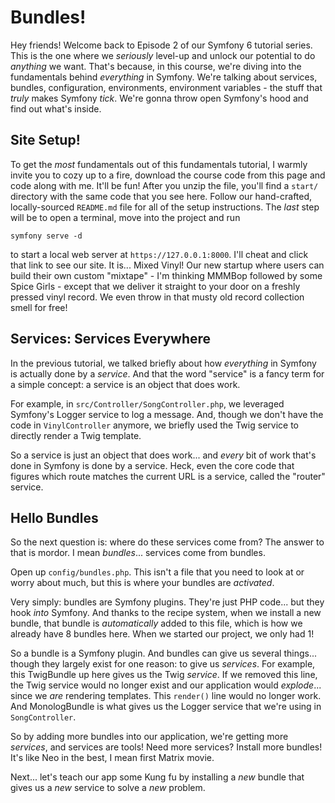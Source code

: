 # Bundles!

Hey friends! Welcome back to Episode 2 of our Symfony 6 tutorial series. This is
the one where we *seriously* level-up and unlock our potential to do *anything*
we want. That's because, in this course, we're diving into the fundamentals behind
*everything* in Symfony. We're talking about services, bundles, configuration,
environments, environment variables - the stuff that *truly* makes Symfony *tick*.
We're gonna throw open Symfony's hood and find out what's inside.

## Site Setup!

To get the *most* fundamentals out of this fundamentals tutorial, I warmly invite
you to cozy up to a fire, download the course code from this page and code along
with me. It'll be fun! After you unzip the file, you'll find a `start/` directory
with the same code that you see here. Follow our hand-crafted, locally-sourced
`README.md` file for all of the setup instructions. The *last* step will be to open
a terminal, move into the project and run

```terminal
symfony serve -d
```

to start a local web server at `https://127.0.0.1:8000`. I'll cheat and click that
link to see our site. It is... Mixed Vinyl! Our new startup where users can build
their own custom "mixtape" - I'm thinking MMMBop followed by some Spice Girls -
except that we deliver it straight to your door on a freshly pressed vinyl record.
We even throw in that musty old record collection smell for free!

## Services: Services Everywhere

In the previous tutorial, we talked briefly about how *everything* in Symfony is
actually done by a *service*. And that the word "service" is a fancy term for a
simple concept: a service is an object that does work.

For example, in `src/Controller/SongController.php`, we leveraged Symfony's Logger
service to log a message. And, though we don't have the code in `VinylController`
anymore, we briefly used the Twig service to directly render a Twig template.

So a service is just an object that does work... and *every* bit of work that's done
in Symfony is done by a service. Heck, even the core code that figures which route
matches the current URL is a service, called the "router" service.

## Hello Bundles

So the next question is: where do these services come from? The answer to that is
mordor. I mean *bundles*... services come from bundles.

Open up `config/bundles.php`. This isn't a file that you need to look at
or worry about much, but this is where your bundles are *activated*.

Very simply: bundles are Symfony plugins. They're just PHP code... but they hook
*into* Symfony. And thanks to the recipe system, when we install a new bundle, that
bundle is *automatically* added to this file, which is how we already have 8 bundles
here. When we started our project, we only had 1!

So a bundle is a Symfony plugin. And bundles can give us several things... though
they largely exist for one reason: to give us *services*. For example, this
TwigBundle up here gives us the Twig *service*. If we removed this line, the Twig
service would no longer exist and our application would *explode*... since we *are*
rendering templates. This `render()` line would no longer work. And MonologBundle
is what gives us the Logger service that we're using in `SongController`.

So by adding more bundles into our application, we're getting more *services*, and
services are tools! Need more services? Install more bundles! It's like Neo in
the best, I mean first Matrix movie.

Next... let's teach our app some Kung fu by installing a *new* bundle that gives
us a *new* service to solve a *new* problem.
